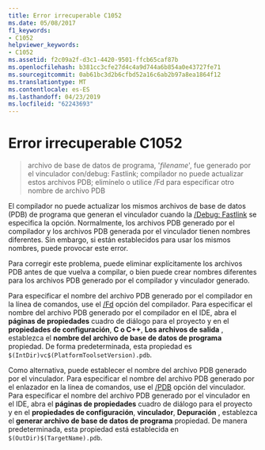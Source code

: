 ```yaml
---
title: Error irrecuperable C1052
ms.date: 05/08/2017
f1_keywords:
- C1052
helpviewer_keywords:
- C1052
ms.assetid: f2c09a2f-d3c1-4420-9501-ffcb65caf87b
ms.openlocfilehash: b381cc3cfe27d4c4a9d744a6b854a0e43727fe71
ms.sourcegitcommit: 0ab61bc3d2b6cfbd52a16c6ab2b97a8ea1864f12
ms.translationtype: MT
ms.contentlocale: es-ES
ms.lasthandoff: 04/23/2019
ms.locfileid: "62243693"
---
```

# <a name="fatal-error-c1052"></a>Error irrecuperable C1052

> archivo de base de datos de programa, '*filename*', fue generado por el vinculador con/debug: Fastlink; compilador no puede actualizar estos archivos PDB; elimínelo o utilice /Fd para especificar otro nombre de archivo PDB

El compilador no puede actualizar los mismos archivos de base de datos (PDB) de programa que generan el vinculador cuando la [/Debug: Fastlink](../../build/reference/debug-generate-debug-info.md) se especifica la opción. Normalmente, los archivos PDB generado por el compilador y los archivos PDB generada por el vinculador tienen nombres diferentes. Sin embargo, si están establecidos para usar los mismos nombres, puede provocar este error.

Para corregir este problema, puede eliminar explícitamente los archivos PDB antes de que vuelva a compilar, o bien puede crear nombres diferentes para los archivos PDB generado por el compilador y vinculador generado.

Para especificar el nombre del archivo PDB generado por el compilador en la línea de comandos, use el [/Fd](../../build/reference/fd-program-database-file-name.md) opción del compilador. Para especificar el nombre del archivo PDB generado por el compilador en el IDE, abra el **páginas de propiedades** cuadro de diálogo para el proyecto y en el **propiedades de configuración**, **C o C++**,  **Los archivos de salida** , establezca el **nombre del archivo de base de datos de programa** propiedad. De forma predeterminada, esta propiedad es `$(IntDir)vc$(PlatformToolsetVersion).pdb`.

Como alternativa, puede establecer el nombre del archivo PDB generado por el vinculador. Para especificar el nombre del archivo PDB generado por el enlazador en la línea de comandos, use el [/PDB](../../build/reference/pdb-use-program-database.md) opción del vinculador. Para especificar el nombre del archivo PDB generado por el vinculador en el IDE, abra el **páginas de propiedades** cuadro de diálogo para el proyecto y en el **propiedades de configuración**, **vinculador**,  **Depuración** , establezca el **generar archivo de base de datos de programa** propiedad. De manera predeterminada, esta propiedad está establecida en `$(OutDir)$(TargetName).pdb`.
